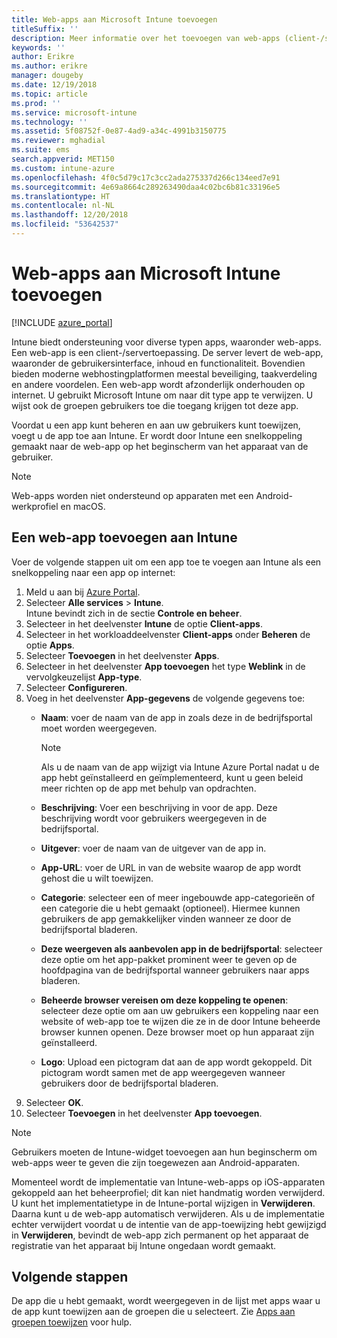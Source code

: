 ```yaml
---
title: Web-apps aan Microsoft Intune toevoegen
titleSuffix: ''
description: Meer informatie over het toevoegen van web-apps (client-/servertoepassingen) aan Microsoft Intune.
keywords: ''
author: Erikre
ms.author: erikre
manager: dougeby
ms.date: 12/19/2018
ms.topic: article
ms.prod: ''
ms.service: microsoft-intune
ms.technology: ''
ms.assetid: 5f08752f-0e87-4ad9-a34c-4991b3150775
ms.reviewer: mghadial
ms.suite: ems
search.appverid: MET150
ms.custom: intune-azure
ms.openlocfilehash: 4f0c5d79c17c3cc2ada275337d266c134eed7e91
ms.sourcegitcommit: 4e69a8664c289263490daa4c02bc6b81c33196e5
ms.translationtype: HT
ms.contentlocale: nl-NL
ms.lasthandoff: 12/20/2018
ms.locfileid: "53642537"
---
```

# <a name="add-web-apps-to-microsoft-intune"></a>Web-apps aan Microsoft Intune toevoegen

[!INCLUDE [azure_portal](./includes/azure_portal.md)]

Intune biedt ondersteuning voor diverse typen apps, waaronder web-apps. Een web-app is een client-/servertoepassing. De server levert de web-app, waaronder de gebruikersinterface, inhoud en functionaliteit. Bovendien bieden moderne webhostingplatformen meestal beveiliging, taakverdeling en andere voordelen. Een web-app wordt afzonderlijk onderhouden op internet. U gebruikt Microsoft Intune om naar dit type app te verwijzen. U wijst ook de groepen gebruikers toe die toegang krijgen tot deze app. 

Voordat u een app kunt beheren en aan uw gebruikers kunt toewijzen, voegt u de app toe aan Intune. Er wordt door Intune een snelkoppeling gemaakt naar de web-app op het beginscherm van het apparaat van de gebruiker.

> [!Note]
> Web-apps worden niet ondersteund op apparaten met een Android-werkprofiel en macOS.

## <a name="add-a-web-app-to-intune"></a>Een web-app toevoegen aan Intune
Voer de volgende stappen uit om een app toe te voegen aan Intune als een snelkoppeling naar een app op internet:

1. Meld u aan bij [Azure Portal](https://portal.azure.com).
2. Selecteer **Alle services** > **Intune**.  
    Intune bevindt zich in de sectie **Controle en beheer**.
3. Selecteer in het deelvenster **Intune** de optie **Client-apps**.
4. Selecteer in het workloaddeelvenster **Client-apps** onder **Beheren** de optie **Apps**.
5. Selecteer **Toevoegen** in het deelvenster **Apps**.
6. Selecteer in het deelvenster **App toevoegen** het type **Weblink** in de vervolgkeuzelijst **App-type**.
7. Selecteer **Configureren**.
8. Voeg in het deelvenster **App-gegevens** de volgende gegevens toe:
    - **Naam**:  voer de naam van de app in zoals deze in de bedrijfsportal moet worden weergegeven. 
    
        > [!NOTE]
        > Als u de naam van de app wijzigt via Intune Azure Portal nadat u de app hebt geïnstalleerd en geïmplementeerd, kunt u geen beleid meer richten op de app met behulp van opdrachten.
    
    - **Beschrijving**: Voer een beschrijving in voor de app. Deze beschrijving wordt voor gebruikers weergegeven in de bedrijfsportal.
    - **Uitgever**: voer de naam van de uitgever van de app in.
    - **App-URL**: voer de URL in van de website waarop de app wordt gehost die u wilt toewijzen.
    - **Categorie**: selecteer een of meer ingebouwde app-categorieën of een categorie die u hebt gemaakt (optioneel). Hiermee kunnen gebruikers de app gemakkelijker vinden wanneer ze door de bedrijfsportal bladeren.
    - **Deze weergeven als aanbevolen app in de bedrijfsportal**: selecteer deze optie om het app-pakket prominent weer te geven op de hoofdpagina van de bedrijfsportal wanneer gebruikers naar apps bladeren.
    - **Beheerde browser vereisen om deze koppeling te openen**: selecteer deze optie om aan uw gebruikers een koppeling naar een website of web-app toe te wijzen die ze in de door Intune beheerde browser kunnen openen. Deze browser moet op hun apparaat zijn geïnstalleerd.
    - **Logo**: Upload een pictogram dat aan de app wordt gekoppeld. Dit pictogram wordt samen met de app weergegeven wanneer gebruikers door de bedrijfsportal bladeren.
9. Selecteer **OK**.
10. Selecteer **Toevoegen** in het deelvenster **App toevoegen**.

> [!Note]
> Gebruikers moeten de Intune-widget toevoegen aan hun beginscherm om web-apps weer te geven die zijn toegewezen aan Android-apparaten.
>
> Momenteel wordt de implementatie van Intune-web-apps op iOS-apparaten gekoppeld aan het beheerprofiel; dit kan niet handmatig worden verwijderd. U kunt het implementatietype in de Intune-portal wijzigen in **Verwijderen**. Daarna kunt u de web-app automatisch verwijderen. Als u de implementatie echter verwijdert voordat u de intentie van de app-toewijzing hebt gewijzigd in **Verwijderen**, bevindt de web-app zich permanent op het apparaat de registratie van het apparaat bij Intune ongedaan wordt gemaakt.

## <a name="next-steps"></a>Volgende stappen

De app die u hebt gemaakt, wordt weergegeven in de lijst met apps waar u de app kunt toewijzen aan de groepen die u selecteert. Zie [Apps aan groepen toewijzen](apps-deploy.md) voor hulp. 
